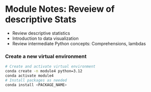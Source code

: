 # Module Notes: Reveiew of descriptive Stats
- Review descriptive statistics
- Introduction to data visualization
- Review intermediate Python concepts: Comprehensions, lambdas

### Create a new virtual environment
```bash
# Create and activate virtual environment
conda create -n module4 python=3.12
conda activate module4
# Install packages as needed
conda install <PACKAGE_NAME>
```